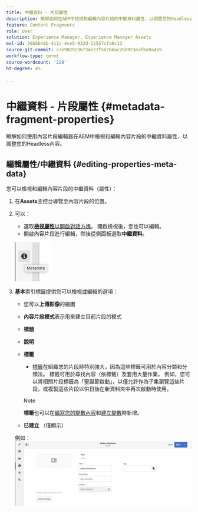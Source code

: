 ```yaml
---
title: 中繼資料 - 片段屬性
description: 瞭解如何在AEM中檢視和編輯內容片段的中繼資料屬性，以調整您的Headless內容。
feature: Content Fragments
role: User
solution: Experience Manager, Experience Manager Assets
exl-id: 36b6b48b-411c-4ce5-932d-22557cfa0c13
source-git-commit: c3e9029236734e22f5d266ac26b923eafbe0a459
workflow-type: tm+mt
source-wordcount: '228'
ht-degree: 4%

---
```


# 中繼資料 - 片段屬性 {#metadata-fragment-properties}

瞭解如何使用內容片段編輯器在AEM中檢視和編輯內容片段的中繼資料屬性，以調整您的Headless內容。

## 編輯屬性/中繼資料 {#editing-properties-meta-data}

您可以檢視和編輯內容片段的中繼資料（屬性）：

1. 在&#x200B;**Assets**&#x200B;主控台導覽至內容片段的位置。
2. 可以：

   * 選取&#x200B;[**檢視屬性**&#x200B;以開啟對話方塊](/help/assets/manage-assets.md#editing-properties)。 開啟檢視後，您也可以編輯。
   * 開啟內容片段進行編輯，然後從側面板選取&#x200B;**中繼資料**。

   ![中繼資料](assets/cfm-metadata-01.png)

3. **基本**&#x200B;索引標籤提供您可以檢視或編輯的選項：

   * 您可以&#x200B;**上傳影像**&#x200B;的縮圖
   * **內容片段模式**&#x200B;表示用來建立目前片段的模式
   * **標題**
   * **說明**
   * **標籤**
      * [標籤](/help/sites-authoring/tags.md)在組織您的片段時特別強大，因為這些標籤可用於內容分類和分類法。 標籤可用於尋找內容（依標籤）及套用大量作業。
例如，您可以將相關片段標籤為「聖誕節啟動」，以僅允許作為子集瀏覽這些片段，或複製這些片段以供日後在新資料夾中再次啟動時使用。

     >[!NOTE]
     >
     >**標籤**&#x200B;也可以在[編寫您的變數內容](/help/assets/content-fragments/content-fragments-variations.md#authoring-your-content)和[建立變數](/help/assets/content-fragments/content-fragments-variations.md#creating-a-variation)時新增。

   * **已建立** （僅顯示）

   例如：
   ![中繼資料](assets/cfm-metadata-02.png)
